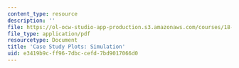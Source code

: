 ```yaml
---
content_type: resource
description: ''
file: https://ol-ocw-studio-app-production.s3.amazonaws.com/courses/18-s096-topics-in-mathematics-with-applications-in-finance-fall-2013/e3419b9cff967dbccefd7bd9017066d0_MIT18_S096F13_Smltn_TwoAst.pdf
file_type: application/pdf
resourcetype: Document
title: 'Case Study Plots: Simulation'
uid: e3419b9c-ff96-7dbc-cefd-7bd9017066d0
---
```

